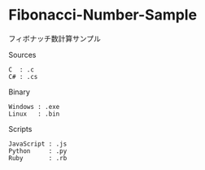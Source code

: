 # Fibonacci-Number-Sample
フィボナッチ数計算サンプル

Sources

    C  : .c
    C# : .cs


Binary

    Windows : .exe
    Linux   : .bin

Scripts

    JavaScript : .js
    Python     : .py
    Ruby       : .rb
